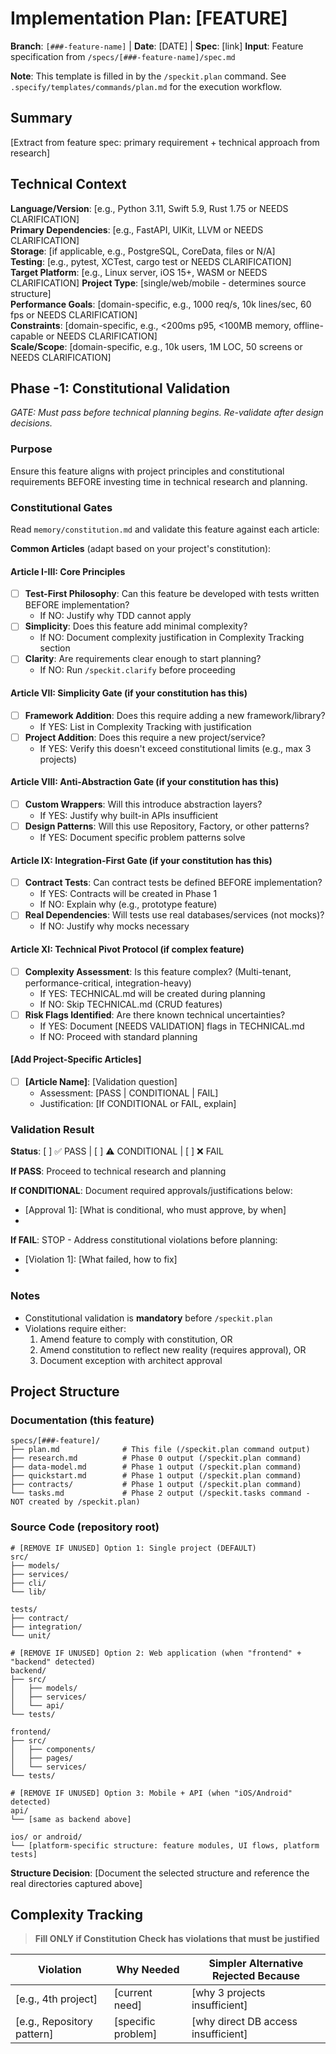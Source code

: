 # Implementation Plan: [FEATURE]

**Branch**: `[###-feature-name]` | **Date**: [DATE] | **Spec**: [link]
**Input**: Feature specification from `/specs/[###-feature-name]/spec.md`

**Note**: This template is filled in by the `/speckit.plan` command. See `.specify/templates/commands/plan.md` for the execution workflow.

## Summary

[Extract from feature spec: primary requirement + technical approach from research]

## Technical Context

<!--
  ACTION REQUIRED: Replace the content in this section with the technical details
  for the project. The structure here is presented in advisory capacity to guide
  the iteration process.
-->

**Language/Version**: [e.g., Python 3.11, Swift 5.9, Rust 1.75 or NEEDS CLARIFICATION]  
**Primary Dependencies**: [e.g., FastAPI, UIKit, LLVM or NEEDS CLARIFICATION]  
**Storage**: [if applicable, e.g., PostgreSQL, CoreData, files or N/A]  
**Testing**: [e.g., pytest, XCTest, cargo test or NEEDS CLARIFICATION]  
**Target Platform**: [e.g., Linux server, iOS 15+, WASM or NEEDS CLARIFICATION]
**Project Type**: [single/web/mobile - determines source structure]  
**Performance Goals**: [domain-specific, e.g., 1000 req/s, 10k lines/sec, 60 fps or NEEDS CLARIFICATION]  
**Constraints**: [domain-specific, e.g., <200ms p95, <100MB memory, offline-capable or NEEDS CLARIFICATION]  
**Scale/Scope**: [domain-specific, e.g., 10k users, 1M LOC, 50 screens or NEEDS CLARIFICATION]

## Phase -1: Constitutional Validation

*GATE: Must pass before technical planning begins. Re-validate after design decisions.*

### Purpose
Ensure this feature aligns with project principles and constitutional requirements BEFORE investing time in technical research and planning.

### Constitutional Gates

Read `memory/constitution.md` and validate this feature against each article:

**Common Articles** (adapt based on your project's constitution):

#### Article I-III: Core Principles
- [ ] **Test-First Philosophy**: Can this feature be developed with tests written BEFORE implementation?
  - If NO: Justify why TDD cannot apply
- [ ] **Simplicity**: Does this feature add minimal complexity?
  - If NO: Document complexity justification in Complexity Tracking section
- [ ] **Clarity**: Are requirements clear enough to start planning?
  - If NO: Run `/speckit.clarify` before proceeding

#### Article VII: Simplicity Gate (if your constitution has this)
- [ ] **Framework Addition**: Does this require adding a new framework/library?
  - If YES: List in Complexity Tracking with justification
- [ ] **Project Addition**: Does this require a new project/service?
  - If YES: Verify this doesn't exceed constitutional limits (e.g., max 3 projects)

#### Article VIII: Anti-Abstraction Gate (if your constitution has this)
- [ ] **Custom Wrappers**: Will this introduce abstraction layers?
  - If YES: Justify why built-in APIs insufficient
- [ ] **Design Patterns**: Will this use Repository, Factory, or other patterns?
  - If YES: Document specific problem patterns solve

#### Article IX: Integration-First Gate (if your constitution has this)
- [ ] **Contract Tests**: Can contract tests be defined BEFORE implementation?
  - If YES: Contracts will be created in Phase 1
  - If NO: Explain why (e.g., prototype feature)
- [ ] **Real Dependencies**: Will tests use real databases/services (not mocks)?
  - If NO: Justify why mocks necessary

#### Article XI: Technical Pivot Protocol (if complex feature)
- [ ] **Complexity Assessment**: Is this feature complex? (Multi-tenant, performance-critical, integration-heavy)
  - If YES: TECHNICAL.md will be created during planning
  - If NO: Skip TECHNICAL.md (CRUD features)
- [ ] **Risk Flags Identified**: Are there known technical uncertainties?
  - If YES: Document [NEEDS VALIDATION] flags in TECHNICAL.md
  - If NO: Proceed with standard planning

#### [Add Project-Specific Articles]
- [ ] **[Article Name]**: [Validation question]
  - Assessment: [PASS | CONDITIONAL | FAIL]
  - Justification: [If CONDITIONAL or FAIL, explain]

### Validation Result

**Status**: [ ] ✅ PASS | [ ] ⚠️ CONDITIONAL | [ ] ❌ FAIL

**If PASS**: Proceed to technical research and planning

**If CONDITIONAL**: Document required approvals/justifications below:
- [Approval 1]: [What is conditional, who must approve, by when]
- [Approval 2]: [...]

**If FAIL**: STOP - Address constitutional violations before planning:
- [Violation 1]: [What failed, how to fix]
- [Violation 2]: [...]

### Notes
- Constitutional validation is **mandatory** before `/speckit.plan`
- Violations require either:
  1. Amend feature to comply with constitution, OR
  2. Amend constitution to reflect new reality (requires approval), OR
  3. Document exception with architect approval

## Project Structure

### Documentation (this feature)

```text
specs/[###-feature]/
├── plan.md              # This file (/speckit.plan command output)
├── research.md          # Phase 0 output (/speckit.plan command)
├── data-model.md        # Phase 1 output (/speckit.plan command)
├── quickstart.md        # Phase 1 output (/speckit.plan command)
├── contracts/           # Phase 1 output (/speckit.plan command)
└── tasks.md             # Phase 2 output (/speckit.tasks command - NOT created by /speckit.plan)
```

### Source Code (repository root)
<!--
  ACTION REQUIRED: Replace the placeholder tree below with the concrete layout
  for this feature. Delete unused options and expand the chosen structure with
  real paths (e.g., apps/admin, packages/something). The delivered plan must
  not include Option labels.
-->

```text
# [REMOVE IF UNUSED] Option 1: Single project (DEFAULT)
src/
├── models/
├── services/
├── cli/
└── lib/

tests/
├── contract/
├── integration/
└── unit/

# [REMOVE IF UNUSED] Option 2: Web application (when "frontend" + "backend" detected)
backend/
├── src/
│   ├── models/
│   ├── services/
│   └── api/
└── tests/

frontend/
├── src/
│   ├── components/
│   ├── pages/
│   └── services/
└── tests/

# [REMOVE IF UNUSED] Option 3: Mobile + API (when "iOS/Android" detected)
api/
└── [same as backend above]

ios/ or android/
└── [platform-specific structure: feature modules, UI flows, platform tests]
```

**Structure Decision**: [Document the selected structure and reference the real
directories captured above]

## Complexity Tracking

> **Fill ONLY if Constitution Check has violations that must be justified**

| Violation | Why Needed | Simpler Alternative Rejected Because |
|-----------|------------|-------------------------------------|
| [e.g., 4th project] | [current need] | [why 3 projects insufficient] |
| [e.g., Repository pattern] | [specific problem] | [why direct DB access insufficient] |
